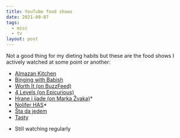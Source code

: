 ```yaml
---
title: YouTube food shows
date: 2021-09-07
tags:
  - misc
  - tv
layout: post
---
```


Not a good thing for my dieting habits but these are the food shows I actively watched at some point or another:

- [Almazan Kitchen](https://www.youtube.com/c/AlmazanKitchen)
- [Binging with Babish](https://www.youtube.com/c/bingingwithbabish)
- [Worth It (on BuzzFeed)](https://www.youtube.com/watch?v=TbGxWkDkHGA&list=PL5vtqDuUM1DmXwYYAQcyUwtcalp_SesZD)
- [4 Levels (on Epicurious)](https://www.youtube.com/playlist?list=PLz3-p2q6vFYUDvVUu_aPhGUV-3ROIa6d2)
- [Hrane i ijade (on Marka Žvaka)](https://www.youtube.com/playlist?list=PL7HOw8Mt9GicnRG1RaCOQVoUqfxVqI-zq)*
- [Nolifer HAS](https://www.youtube.com/playlist?list=PLJGh5HYoWXFvo1LVG4F5uzrQamyf0q181)*
- [Šta da jedem](https://www.youtube.com/c/%C5%A0taDaJedem)
- [Tasty](https://www.youtube.com/c/buzzfeedtasty)

* Still watching regularly
